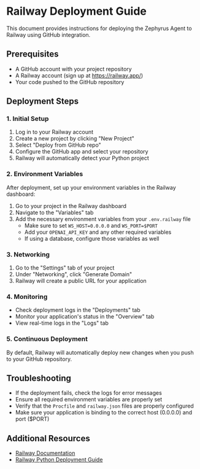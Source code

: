 # Railway Deployment Guide

This document provides instructions for deploying the Zephyrus Agent to Railway using GitHub integration.

## Prerequisites

- A GitHub account with your project repository
- A Railway account (sign up at https://railway.app/)
- Your code pushed to the GitHub repository

## Deployment Steps

### 1. Initial Setup

1. Log in to your Railway account
2. Create a new project by clicking "New Project"
3. Select "Deploy from GitHub repo"
4. Configure the GitHub app and select your repository
5. Railway will automatically detect your Python project

### 2. Environment Variables

After deployment, set up your environment variables in the Railway dashboard:

1. Go to your project in the Railway dashboard
2. Navigate to the "Variables" tab
3. Add the necessary environment variables from your `.env.railway` file
   - Make sure to set `WS_HOST=0.0.0.0` and `WS_PORT=$PORT`
   - Add your `OPENAI_API_KEY` and any other required variables
   - If using a database, configure those variables as well

### 3. Networking

1. Go to the "Settings" tab of your project
2. Under "Networking", click "Generate Domain"
3. Railway will create a public URL for your application

### 4. Monitoring

- Check deployment logs in the "Deployments" tab
- Monitor your application's status in the "Overview" tab
- View real-time logs in the "Logs" tab

### 5. Continuous Deployment

By default, Railway will automatically deploy new changes when you push to your GitHub repository.

## Troubleshooting

- If the deployment fails, check the logs for error messages
- Ensure all required environment variables are properly set
- Verify that the `Procfile` and `railway.json` files are properly configured
- Make sure your application is binding to the correct host (0.0.0.0) and port ($PORT)

## Additional Resources

- [Railway Documentation](https://docs.railway.app/)
- [Railway Python Deployment Guide](https://docs.railway.app/guides/python) 